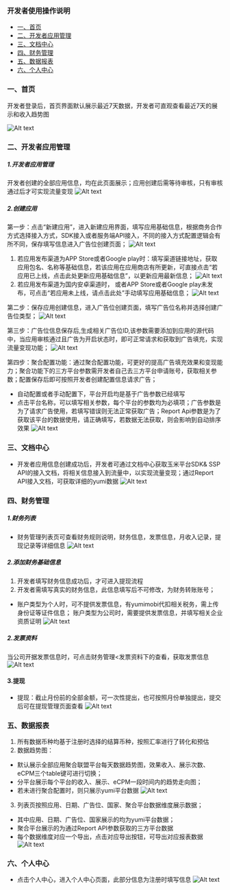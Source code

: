 ### 开发者使用操作说明
<!-- TOC -->
-   [一、首页](#一、首页)
-   [二、开发者应用管理](#二、开发者应用管理)
-   [三、文档中心](#三、文档中心)
-  [四、财务管理](#四、财务管理)
-  [五、数据报表](#五、数据报表)
-  [六、个人中心](#六、个人中心)

<!-- /TOC -->

### 一、首页
开发者登录后，首页界面默认展示最近7天数据，开发者可直观查看最近7天的展示和收入趋势图

![Alt text](./1526545496426.png)
### 二、开发者应用管理
##### 1.开发者应用管理
开发者创建的全部应用信息，均在此页面展示；应用创建后需等待审核，只有审核通过后才可实现流量变现
![Alt text](./1526543482253.png)

##### 2.创建应用
第一步：点击“新建应用”，进入新建应用界面，填写应用基础信息，根据商务合作方式选择接入方式，SDK接入或者服务端API接入，不同的接入方式配置逻辑会有所不同，保存填写信息进入广告位创建页面；
![Alt text](./1526543560164.png)
   1. 若应用发布渠道为APP Store或者Google play时：填写渠道链接地址，获取应用包名、名称等基础信息，若该应用在应用商店有所更新，可直接点击“若应用已上线，点击此处更新应用基础信息”，以更新应用最新信息；
   ![Alt text](./1526453664623.png)
   2. 若应用发布渠道为国内安卓渠道时， 或者APP Store或者Google play未发布，可点击“若应用未上线，请点击此处”手动填写应用基础信息；
![Alt text](./1526454689986.png)

第二步：保存应用创建信息，进入广告位创建页面，填写广告位名称并选择创建广告位类型；
![Alt text](./1526456366087.png)

第三步：广告位信息保存后,生成相关广告位ID,该参数需要添加到应用的源代码中，当应用审核通过且广告为开启状态时，即可正常请求和获取到广告填充，实现流量变现功能；
![Alt text](./1526456955674.png)

第四步：聚合配置功能：通过聚合配置功能，可更好的提高广告填充效果和变现能力；聚合功能下的三方平台参数需开发者自己去三方平台申请账号，获取相关参数；配置保存后即可按照开发者创建配置信息请求广告；
 - 自动配置或者手动配置下，平台开启均是基于广告参数已经填写
 -  点击平台名称，可以填写相关参数，每个平台的参数均为必填项；广告参数是为了请求广告使用，若填写错误则无法正常获取广告；Report  Api参数是为了获取该平台的数据使用，请正确填写，若数据无法获取，则会影响到自动排序效果
![Alt text](./1526543823069.png)

### 三、文档中心
- 开发者应用信息创建成功后，开发者可通过文档中心获取玉米平台SDK& SSP API的接入文档，将相关信息接入到流量中，以实现流量变现；通过Report API接入文档，可获取详细的yumi数据
![Alt text](./1526547270382.png)

### 四、财务管理
##### 1.财务列表
- 财务管理列表页可查看财务规则说明，财务信息，发票信息，月收入记录，提现记录等详细信息
 ![Alt text](./1526547312232.png)

##### 2.添加财务基础信息
1. 开发者填写财务信息成功后，才可进入提现流程
2. 开发者需填写真实的财务信息，此信息填写后不可修改，为财务转账账号；
- 账户类型为个人时，可不提供发票信息，有yumimobi代扣相关税务，需上传身份证等证件信息； 账户类型为公司时，需要提供发票信息，并填写相关企业资质证明
![Alt text](./1526472745256.png)
##### 2.发票资料
当公司开据发票信息时，可点击财务管理<发票资料下的查看，获取发票信息
![Alt text](./1526472955689.png)
#### 3.提现
- 提现：截止月份前的全部金额，可一次性提出，也可按照月份单独提出，提交后可在提现管理页面查看
 ![Alt text](./1526475168487.png)


### 五、数据报表
1. 所有数据币种均基于注册时选择的结算币种，按照汇率进行了转化和预估
2. 数据趋势图：
- 默认展示全部应用聚合联盟平台每天数据趋势图，效果收入、展示次数、eCPM三个table键可进行切换；
- 分平台展示每个平台的收入、展示、eCPM一段时间内的趋势走向图；
- 若未进行聚合配置时，则只展示yumi平台数据
![Alt text](./1526552078889.png)

3. 列表页按照应用、日期、广告位、国家、聚合平台数据维度展示数据；
- 其中应用、日期、广告位、国家展示的均为yumi平台数据；
- 聚合平台展示的为通过Report API参数获取的三方平台数据
- 每个数据维度对应一个导出，点击对应导出按钮，可导出对应报表数据
![Alt text](./1526552110274.png)

### 六、个人中心
- 点击个人中心，进入个人中心页面，此部分信息为注册时填写信息
![Alt text](./1526552147185.png)


